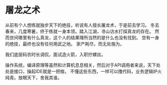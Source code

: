 # 屠龙之术

从前有个人想练就独步天下的绝技，听说有人擅长屠龙术，于是前去学习。
冬去春来，几度寒暑，终于练就一身本领。踏入江湖，寻山访水打探真龙的存在。
然而世间哪里有什么真龙，这个人的结果理所当然的是什么也没有找到。
空有一身的绝技，最终也没有任何用武之地。
家产耗尽，而无处施为。

我们底层码农时长调侃，面试造火箭，入职拧螺丝。

操作系统，编译原理等虽然和计算机息息相关，然后对于API调用者来说，天下处处是接口，操起IDE就是一把梭。
不懂这些东西，一样可以撸代码，业务逻辑炉火纯青。放眼天下，舍我其谁。

